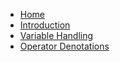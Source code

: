 * [Home](/)
* [Introduction](introduction.md)
* [Variable Handling](variable-handling.md)
* [Operator Denotations](operator-denotations.md)
